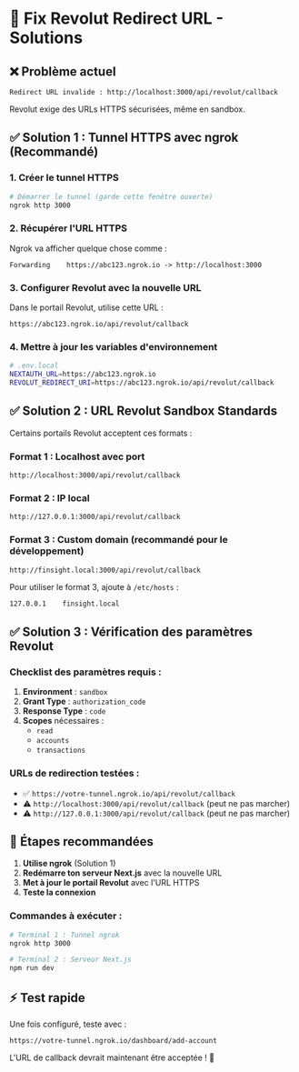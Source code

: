 # 🔧 Fix Revolut Redirect URL - Solutions

## ❌ **Problème actuel**
```
Redirect URL invalide : http://localhost:3000/api/revolut/callback
```

Revolut exige des URLs HTTPS sécurisées, même en sandbox.

## ✅ **Solution 1 : Tunnel HTTPS avec ngrok (Recommandé)**

### 1. Créer le tunnel HTTPS
```bash
# Démarrer le tunnel (garde cette fenêtre ouverte)
ngrok http 3000
```

### 2. Récupérer l'URL HTTPS
Ngrok va afficher quelque chose comme :
```
Forwarding    https://abc123.ngrok.io -> http://localhost:3000
```

### 3. Configurer Revolut avec la nouvelle URL
Dans le portail Revolut, utilise cette URL :
```
https://abc123.ngrok.io/api/revolut/callback
```

### 4. Mettre à jour les variables d'environnement
```bash
# .env.local
NEXTAUTH_URL=https://abc123.ngrok.io
REVOLUT_REDIRECT_URI=https://abc123.ngrok.io/api/revolut/callback
```

## ✅ **Solution 2 : URL Revolut Sandbox Standards**

Certains portails Revolut acceptent ces formats :

### Format 1 : Localhost avec port
```
http://localhost:3000/api/revolut/callback
```

### Format 2 : IP local
```
http://127.0.0.1:3000/api/revolut/callback
```

### Format 3 : Custom domain (recommandé pour le développement)
```
http://finsight.local:3000/api/revolut/callback
```

Pour utiliser le format 3, ajoute à `/etc/hosts` :
```bash
127.0.0.1    finsight.local
```

## ✅ **Solution 3 : Vérification des paramètres Revolut**

### Checklist des paramètres requis :

1. **Environment** : `sandbox` 
2. **Grant Type** : `authorization_code`
3. **Response Type** : `code`
4. **Scopes** nécessaires :
   - `read`
   - `accounts`
   - `transactions`

### URLs de redirection testées :
- ✅ `https://votre-tunnel.ngrok.io/api/revolut/callback`
- ⚠️ `http://localhost:3000/api/revolut/callback` (peut ne pas marcher)
- ⚠️ `http://127.0.0.1:3000/api/revolut/callback` (peut ne pas marcher)

## 🚀 **Étapes recommandées**

1. **Utilise ngrok** (Solution 1)
2. **Redémarre ton serveur Next.js** avec la nouvelle URL
3. **Met à jour le portail Revolut** avec l'URL HTTPS
4. **Teste la connexion**

### Commandes à exécuter :
```bash
# Terminal 1 : Tunnel ngrok
ngrok http 3000

# Terminal 2 : Serveur Next.js  
npm run dev
```

## ⚡ **Test rapide**

Une fois configuré, teste avec :
```
https://votre-tunnel.ngrok.io/dashboard/add-account
```

L'URL de callback devrait maintenant être acceptée ! 🎉 